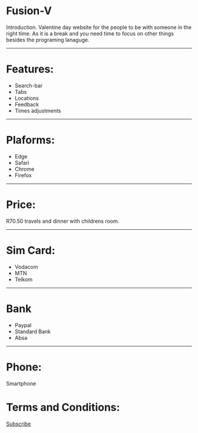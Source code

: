 # Fusion-V
Introduction.
Valentine day website for the people to be with someone in the right time. As it is a break and you need time to focus on other things besides the programing lanaguge. 
****

# Features: 
* Search-bar
* Tabs 
* Locations
* Feedback 
* Times adjustments 
****

# Plaforms: 
* Edge 
* Safari
* Chrome
* Firefox
****
# Price:
R70.50 travels and dinner with childrens room. 

****
# Sim Card: 
* Vodacom
* MTN 
* Telkom

*****
# Bank
* Paypal 
* Standard Bank 
* Absa 

*****

# Phone: 
Smartphone

# Terms and Conditions:
<a href = "https://edu.gcfglobal.org/en/"> Subscribe </a>

